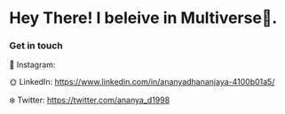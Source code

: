 <h1> Hey There! I beleive in Multiverse🌼. </h1>

<h3> Get in touch </h3>

🌈 Instagram:

🌞 LinkedIn: https://www.linkedin.com/in/ananyadhananjaya-4100b01a5/

❄️ Twitter: https://twitter.com/ananya_d1998


